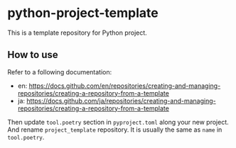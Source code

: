 # python-project-template

This is a template repository for Python project.

## How to use
Refer to a following documentation:
- en: https://docs.github.com/en/repositories/creating-and-managing-repositories/creating-a-repository-from-a-template
- ja: https://docs.github.com/ja/repositories/creating-and-managing-repositories/creating-a-repository-from-a-template

Then update `tool.poetry` section in `pyproject.toml` along your new project.
And rename `project_template` repository. It is usually the same as `name` in `tool.poetry`.
